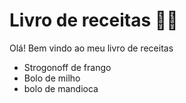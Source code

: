 # Livro de receitas :man_cook:

Olá! Bem vindo ao meu livro de receitas

- Strogonoff de frango
- Bolo de milho
- bolo de mandioca
